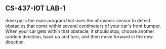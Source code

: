 ## CS-437-IOT LAB-1

drive.py is the main program that uses the ultrasonic sensor to detect obstacles that come within several centimeters of your car's front bumper. When your car gets within that obstacle, it should stop, choose another random direction, back up and turn, and then move forward in the new direction.
